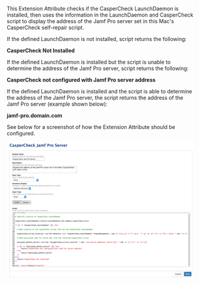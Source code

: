 This Extension Attribute checks if the CasperCheck LaunchDaemon is installed, then uses the information in the LaunchDaemon and CasperCheck script to display the address of the Jamf Pro server set in this Mac's CasperCheck self-repair script.

If the defined LaunchDaemon is not installed, script returns the following:

**CasperCheck Not Installed**

If the defined LaunchDaemon is installed but the script is unable to determine the address of the Jamf Pro server, script returns the following:

**CasperCheck not configured with Jamf Pro server address**

If the defined LaunchDaemon is installed and the script is able to determine the address of the Jamf Pro server, the script returns the address of the Jamf Pro server (example shown below):

**jamf-pro.domain.com**

See below for a screenshot of how the Extension Attribute should be configured.

![Casper_Extension_Attribute_Setup.png](Casper_Extension_Attribute_Setup.png)